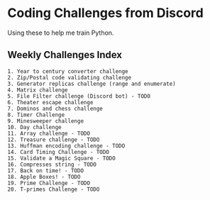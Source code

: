 # Coding Challenges from Discord

Using these to help me train Python.

## Weekly Challenges Index

    1. Year to century converter challenge
    2. Zip/Postal code validating challenge
    3. Generator replicas challenge (range and enumerate)
    4. Matrix challenge
    5. File Filter challenge (Discord bot) - TODO
    6. Theater escape challenge
    7. Dominos and chess challenge
    8. Timer Challenge
    9. Minesweeper challenge
    10. Day challenge
    11. Array challenge - TODO
    12. Treasure challenge - TODO
    13. Huffman encoding challenge - TODO
    14. Card Timing Challenge - TODO
    15. Validate a Magic Square​ - TODO
    16. Compresses string - TODO
    17. Back on time! - TODO
    18. Apple Boxes! - TODO
    19. Prime Challenge - TODO
    20. T-primes Challenge - TODO